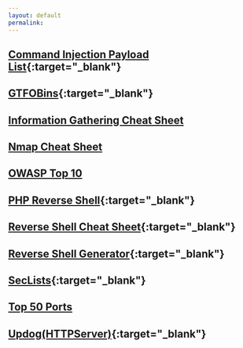 ```yaml
---
layout: default
permalink:
---
```

## [Command Injection Payload List](https://github.com/payloadbox/command-injection-payload-list){:target="_blank"}

## [GTFOBins](https://gtfobins.github.io/){:target="_blank"}

## [Information Gathering Cheat Sheet](/Information-Gathering-Cheat-Sheet/) 

## [Nmap Cheat Sheet](/Nmap-Cheat-Sheet/)

## [OWASP Top 10](/OWASP-Top-Ten/)

## [PHP Reverse Shell](https://pentestmonkey.net/tag/php){:target="_blank"}

## [Reverse Shell Cheat Sheet](https://swisskyrepo.github.io/InternalAllTheThings/cheatsheets/shell-reverse-cheatsheet/){:target="_blank"}

## [Reverse Shell Generator](https://www.revshells.com/){:target="_blank"}

## [SecLists](https://github.com/danielmiessler/SecLists){:target="_blank"}

## [Top 50 Ports](/Port-List/)

## [Updog(HTTPServer)](https://github.com/sc0tfree/updog){:target="_blank"}



